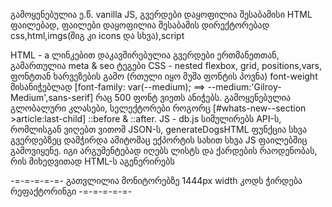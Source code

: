 გამოყენებულია ე.წ. vanilla JS, გვერდები დაყოფილია შესაბამისი HTML ფაილებად,
ფაილები დაყოფილია შესაბამის დირექტორებად css,html,imgs(შიგ კი icons და სხვა),script

HTML - a ლინკებით დაკავშირებულია გვერდები ერთმანეთთან, გამართულია meta & seo ტეგები
CSS - nested flexbox, grid, positions,vars, ფონტთან ხარვეზების გამო (რთული იყო მუშა ფონტის პოვნა) font-weight მისანიჭებლად
      [font-family: var(--medium);  ==> --medium:'Gilroy-Medium',sans-serif] რაც 500 ფონტ ვიეთს ანიჭებს.
      გამოყენებულია გლობალური კლასები, სელექტორები როგორც [#whats-new--section >article:last-child] ::before & ::after.
JS - db.js სიმულირებს API-ს, რომლისგან ვიღებთ ვითომ JSON-ს, generateDogsHTML ფუნქცია სხვა გვერდებზეც
      დამჭირდა ამიტომაც ექპორტის სახით სხვა JS ფაილებშიც გამოვიყენე. იგი არგუმენტებად იღებს ლისტს და ქარდების რაოდენობას,
      რის მიხედვითად HTML-ს აგენერირებს 

-=-=-=-=-=- გათვლილია მონიტორებზე 1444px width კოდს ჭირდება რეფაქტორინგი -=-=-=-=-=-
